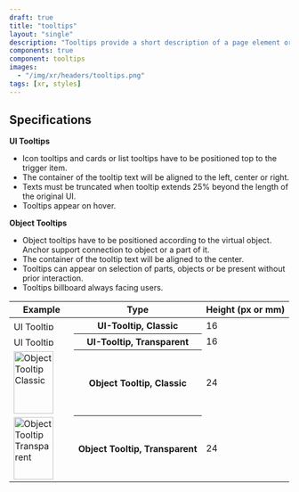 ```yaml
---
draft: true
title: "tooltips"
layout: "single"
description: "Tooltips provide a short description of a page element or control."
components: true
component: tooltips
images:
  - "/img/xr/headers/tooltips.png"
tags: [xr, styles]
---
```



## Specifications

**UI Tooltips**
- Icon tooltips and cards or list tooltips have to be positioned top to the trigger item.
- The container of the tooltip text will be aligned to the left, center or right.
- Texts must be truncated when tooltip extends 25% beyond the length of the original UI.
- Tooltips appear on hover.

**Object Tooltips**
- Object tooltips have to be positioned according to the virtual object. Anchor support connection to object or a part of it.
- The container of the tooltip text will be aligned to the center.
- Tooltips can appear on selection of parts, objects or be present without prior interaction.
- Tooltips billboard always facing users.

<table class="table table-bordered">
  <thead class="thead-light">
    <tr>
      <th>Example</th>
      <th>Type</th>
      <th>Height (px or mm)</th>
    </tr>
  </thead>
  <tbody>
    <tr>
      <td><img src="/img/xr/Tooltip_UI_Classic.svg" alt="UI Tooltip Classic" width="100"height="16">
      </td>
      <th>UI-Tooltip, Classic</th>
      <td>16</td>
    </tr>
    <tr>
      <td><img src="/img/xr/Tooltip_UI_Transparent.svg" alt="UI Tooltip Transparent" width="100"height="16">
      </td>
      <th>UI-Tooltip, Transparent</th>
      <td>16</td>
    </tr>
    <tr>
      <td><img src="/img/xr/Tooltip_Object_Classic.svg" alt="Object Tooltip Classic" width="71"height="112">
      </td>
      <th>Object Tooltip, Classic</th>
      <td>24</td>
    </tr>
    <tr>
      <td><img src="/img/xr/Tooltip_Object_Transparent.svg" alt="Object Tooltip Transparent" width="71"height="112">
      </td>
      <th>Object Tooltip, Transparent</th>
      <td>24</td>
    </tr>
  </tbody>
</table>
